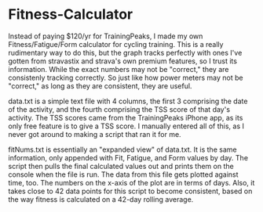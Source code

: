 # Fitness-Calculator
Instead of paying $120/yr for TrainingPeaks, I made my own Fitness/Fatigue/Form calculator for cycling training. This is a really rudimentary way to do this, but the graph tracks perfectly with ones I've gotten from stravastix and strava's own premium features, so I trust its information. While the exact numbers may not be "correct," they are consistenly tracking correctly. So just like how power meters may not be "correct," as long as they are consistent, they are useful.

data.txt is a simple text file with 4 columns, the first 3 comprising the date of the activity, and the fourth comprising the TSS score of that day's activity. The TSS scores came from the TrainingPeaks iPhone app, as its only free feature is to give a TSS score. I manually entered all of this, as I never got around to making a script that ran it for me. 

fitNums.txt is essentially an "expanded view" of data.txt. It is the same information, only appended with Fit, Fatigue, and Form values by day. The script then pulls the final calculated values out and prints them on the console when the file is run. The data from this file gets plotted against time, too. The numbers on the x-axis of the plot are in terms of days. Also, it takes close to 42 data points for this script to become consistent, based on the way fitness is calculated on a 42-day rolling average. 
